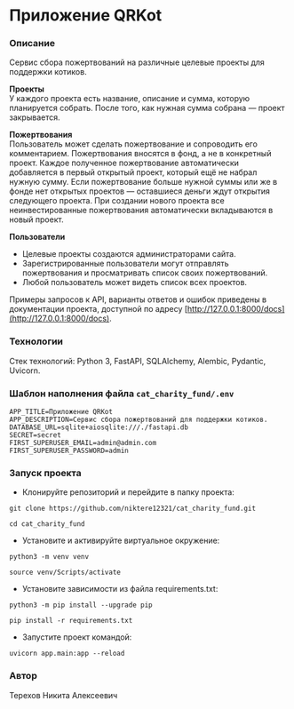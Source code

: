 # Приложение QRKot

### Описание
Сервис сбора пожертвований на различные целевые проекты для поддержки котиков.

**Проекты**  
У каждого проекта есть название, описание и сумма, которую планируется собрать. После того, как нужная сумма собрана — проект закрывается.

**Пожертвования**  
Пользователь может сделать пожертвование и сопроводить его комментарием. Пожертвования вносятся в фонд, а не в конкретный проект. Каждое полученное пожертвование автоматически добавляется в первый открытый проект, который ещё не набрал нужную сумму. Если пожертвование больше нужной суммы или же в фонде нет открытых проектов — оставшиеся деньги ждут открытия следующего проекта. При создании нового проекта все неинвестированные пожертвования автоматически вкладываются в новый проект.

**Пользователи**  
- Целевые проекты создаются администраторами сайта.
- Зарегистрированные пользователи могут отправлять пожертвования и просматривать список своих пожертвований.
- Любой пользователь может видеть список всех проектов.

Примеры запросов к API, варианты ответов и ошибок приведены в документации проекта, доступной по адресу [http://127.0.0.1:8000/docs](http://127.0.0.1:8000/docs).

### Технологии
Стек технологий: Python 3, FastAPI, SQLAlchemy, Alembic, Pydantic, Uvicorn.

### Шаблон наполнения файла `cat_charity_fund/.env`
```
APP_TITLE=Приложение QRKot
APP_DESCRIPTION=Сервис сбора пожертвований для поддержки котиков.
DATABASE_URL=sqlite+aiosqlite:///./fastapi.db
SECRET=secret
FIRST_SUPERUSER_EMAIL=admin@admin.com
FIRST_SUPERUSER_PASSWORD=admin
```

### Запуск проекта
- Клонируйте репозиторий и перейдите в папку проекта:
```
git clone https://github.com/niktere12321/cat_charity_fund.git
```
```
cd cat_charity_fund
```
- Установите и активируйте виртуальное окружение:
```
python3 -m venv venv
```
```
source venv/Scripts/activate
```
- Установите зависимости из файла requirements.txt:
```
python3 -m pip install --upgrade pip
```
```
pip install -r requirements.txt
```
- Запустите проект командой:
```
uvicorn app.main:app --reload
```

### Автор
Терехов Никита Алексеевич
